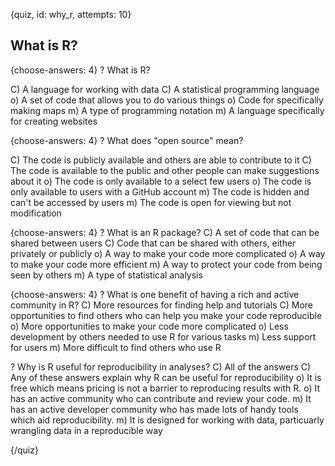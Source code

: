 
{quiz, id: why_r, attempts: 10}

## What is R?

{choose-answers: 4}
? What is R?

C) A language for working with data
C) A statistical programming language
o) A set of code that allows you to do various things
o) Code for specifically making maps
m) A type of programming notation
m) A language specifically for creating websites

{choose-answers: 4}
? What does "open source" mean?

C) The code is publicly available and others are able to contribute to it
C) The code is available to the public and other people can make suggestions about it
o) The code is only available to a select few users
o) The code is only available to users with a GitHub account
m) The code is hidden and can't be accessed by users
m) The code is open for viewing but not modification

{choose-answers: 4}
? What is an R package?
C) A set of code that can be shared between users
C) Code that can be shared with others, either privately or publicly
o) A way to make your code more complicated
o) A way to make your code more efficient
m) A way to protect your code from being seen by others
m) A type of statistical analysis

{choose-answers: 4}
? What is one benefit of having a rich and active community in R?
C) More resources for finding help and tutorials
C) More opportunities to find others who can help you make your code reproducible
o) More opportunities to make your code more complicated
o) Less development by others needed to use R for various tasks
m) Less support for users
m) More difficult to find others who use R

? Why is R useful for reproducibility in analyses?
C) All of the answers
C) Any of these answers explain why R can be useful for reproducibility
o) It is free which means pricing is not a barrier to reproducing results with R.
o) It has an active community who can contribute and review your code.
m) It has an active developer community who has made lots of handy tools which aid reproducibility. 
m) It is designed for working with data, particuarly wrangling data in a reproducible way

{/quiz}
